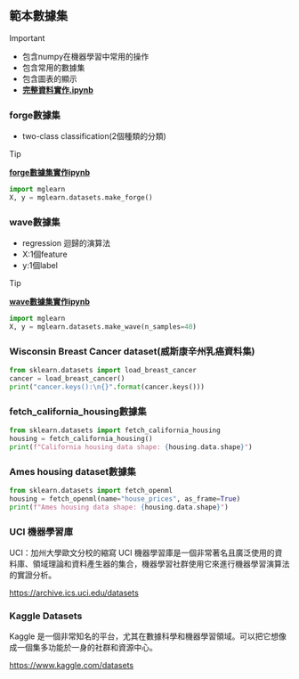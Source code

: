 ## 範本數據集
> [!IMPORTANT]
> - 包含numpy在機器學習中常用的操作
> - 包含常用的數據集
> - 包含圖表的顯示  
> - [**完整資料實作.ipynb**](./README.ipynb)

### forge數據集

- two-class classification(2個種類的分類)

> [!TIP]
> [**forge數據集實作ipynb**](./forge數據集.ipynb)

```python
import mglearn
X, y = mglearn.datasets.make_forge()

```

### wave數據集
- regression 迴歸的演算法
- X:1個feature
- y:1個label

> [!TIP]
> [**wave數據集實作ipynb**](./wave數據集.ipynb)

```python
import mglearn
X, y = mglearn.datasets.make_wave(n_samples=40)
```

### Wisconsin Breast Cancer dataset(威斯康辛州乳癌資料集)

```python
from sklearn.datasets import load_breast_cancer
cancer = load_breast_cancer()
print("cancer.keys():\n{}".format(cancer.keys()))
```

### fetch_california_housing數據集

```python
from sklearn.datasets import fetch_california_housing
housing = fetch_california_housing()
print(f"California housing data shape: {housing.data.shape}")
```

### Ames housing dataset數據集

```python
from sklearn.datasets import fetch_openml
housing = fetch_openml(name="house_prices", as_frame=True)
print(f"Ames housing data shape: {housing.data.shape}")
```


### UCI 機器學習庫
UCI：加州大學歐文分校的縮寫
UCI 機器學習庫是一個非常著名且廣泛使用的資料庫、領域理論和資料產生器的集合，機器學習社群使用它來進行機器學習演算法的實證分析。

https://archive.ics.uci.edu/datasets


### Kaggle Datasets
Kaggle 是一個非常知名的平台，尤其在數據科學和機器學習領域。可以把它想像成一個集多功能於一身的社群和資源中心。

https://www.kaggle.com/datasets

